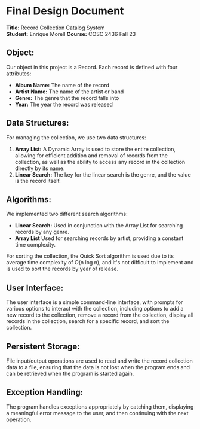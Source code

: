 # Final Design Document

**Title:** Record Collection Catalog System  
**Student:** Enrique Morell 
**Course:** COSC 2436 Fall 23  

## Object:

Our object in this project is a Record. Each record is defined with four attributes:

- **Album Name:** The name of the record
- **Artist Name:** The name of the artist or band
- **Genre:** The genre that the record falls into
- **Year:** The year the record was released

## Data Structures:

For managing the collection, we use two data structures:

1. **Array List:** A Dynamic Array is used to store the entire collection, allowing for efficient addition and removal of records from the collection, as well as the ability to access any record in the collection directly by its name.
2. **Linear Search:** The key for the linear search is the genre, and the value is the record itself.

## Algorithms:

We implemented two different search algorithms:

- **Linear Search:** Used in conjunction with the Array List for searching records by any genre.
- **Array List** Used for searching records by artist, providing a constant time complexity.

For sorting the collection, the Quick Sort algorithm is used due to its average time complexity of O(n log n), and it's not difficult to implement and is used to sort the records by year of release.

## User Interface:

The user interface is a simple command-line interface, with prompts for various options to interact with the collection, including options to add a new record to the collection, remove a record from the collection, display all records in the collection, search for a specific record, and sort the collection.

## Persistent Storage:

File input/output operations are used to read and write the record collection data to a file, ensuring that the data is not lost when the program ends and can be retrieved when the program is started again.

## Exception Handling:

The program handles exceptions appropriately by catching them, displaying a meaningful error message to the user, and then continuing with the next operation.
